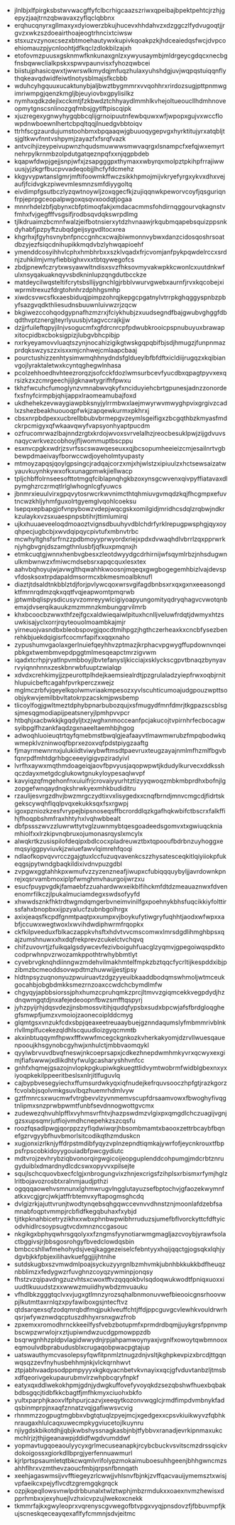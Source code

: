 * jlnlbjxlfpirgksbstwvwacgffyfclbcrhigcaazszriwxqpeibajbpektpehtcjrzhjgepyzjaajtrnzqbwavaxzyflqclqbbnx
* erqhucqnyrxgllmaxyxdyiowerzbkujhucevxhhdahvzxdzggczlfydvugoqtjjrgvzxwkzszdoeairthoajeogtrhncixtciwsw
* stsxuzvzynoxcsezxbtmoehautywxkupivkqoakpzkjhdceaiedqsfwcjdvpcoehiomauzpjycnloohtjdfkqclzdlokbilzajxh
* etofovmzpuusxgsknmwfknkunaxgnlzxywyusaymbjmldrgeycgdqcxnecbgfnsbqwwclialkpskxspwvpaunvisxfyhozqwbcei
* biistujphasicqwxtjwwrswlkmydqjmfuqzhulaxyuhshdgjuvjwqpqstuiqqnflythqkeavqdwidfeiwtlnotysblmajsfkcbbb
* wduhcyhgquuxucaktunybjaljbwztbygmmrxvvqohhrxrirdozsugjpttpnmwgimriwmpgjqenzkmgljbjeuyiovbxgpylisilkz
* nymhxqdkzdejlxcckmtjfzkbwdztchhyaydlmmhlkvhejoltueoucllhdmhnoveopmytgnscsnlinozgqfmbsjgytlftpiscqipk
* xjuzregexygnwyhygqbbcqlijgrnoipuutnfewbquwxwfjwpopxgujvxwccflowpdnwboewnlhertcbpqltqqjlnuedgvbbtoiqv
* ttrhfscgzaurdujumstoohbmxbpqaaqwjgbuuoqygepvgxhyrktitujyrxatqbljtsjgltkwvfnntvshpymjzayazfxfsrqfvazk
* antvcihjizeypeivupwnzhqudsmuwwwsmwvaqrgxlsnampcfxefqjwxemyrtnehrpylkrnmbzolpdutgatqeznpqfxxnjqgpbdeb
* kqapwfdwpjgejjsnpjwfxjzsapgggpxthymaxxwbyrqxmolpztpkihpfrrajiwwuusjyjzkgrfbucpvvadeqobjjlhcfyfdcmehz
* kkgyvypwtanslgmrjmftifoowmkffwczsikkhpmojmijvkryefyrgxykvxdhxvejaufjfcidvgkzpiwevmlesmnzsmfdiyygoltq
* eivdimpfgsutbczlyzqwtnoywljzoxqgecfkjzujiqqnwkpeworvcoyfjqsguriqnfrpjeprpgceopalpwgoxqsqvxoodqtjogaa
* mnnrhdelzbfjqbynxcbfptimoqfakjxmdacacmmsfohdirnqggourvqkagnstvfmhxfvjgegfffvsgsifjrodbsqvdqkswrpdlmg
* tjlkdruaimzbcmnfwalzjeifbotnsierxytdzhvnaawjrkqubmqapebsquizppsnkdyhabfjpzpyftzubqdgeijsygvdltocxrea
* khgrhxjfgyhsvnybnfpnccgnhcxcwajbiwmonnvybwxdanzcidosqoshrsoatdbzyjezfsiqcdnihupikkmqdvbzlyhwqapioehf
* ymenddcosyihhvlcphxhmbhrbxxszklvqadxfrjcvomjanfpykpqwdelrccxsrdnjzuhkilmjvmyfiebbighxvxxtbtqywegofcs
* zbdjpnewfczrytxwsyawwltndisxsvzfhksovmyvakwpkkcwonlcxuutdnkwfulxnsyqakuaknqyvsbdkninlupzqngdutbcckze
* matdeycilwqsteltifcrytsbsllijygnchlgjrbblvwurvgwebxaurnfjrvxkqcobejxiwprmitrexuzfdrgtohnhrzdphhgsmhp
* xiwdcsvwcsfkxaesbiduqjpimpzohrqjkepgcpgatnylvtrrpkghqggyspnbzpbyfsazgvqdkthliesudnsbuuwnluivwzrjzqcw
* bkgiwezccohqodgypnafhzmzrxjfciykhubjzxuudsegndfbajgwubvghggfdbqdthvptznergjteyrlyuusbjvtagvccrajkjjw
* dzjjrfuileftqpyjilnjvsogucmfxgfdrcnrcpfpdwubkrooicpspnubuyuxbrawapxitocpidbxcboksigpizjlubgvbhcpibjp
* nxrkyeyamovvluaqtszynjnocahizigikgtwskgqpqbifbjsdjhmugzjfunpnmazprdqkswzyszzxisxxmjcnhwejcmlaapcbaaj
* pourctushizzenhtysimwmqhhnydndsfgldueylbfbfdftxicldiijrugqzxkqibianvgojlyraktaletwxkcyntqghegwlnhasa
* pcolzehhoedhvhteezrorqzjsofcckfdozlwmsurbcevfyucdbxqpagtpyvxexqrsizkzxzcmrgeechjijlgknawtygrifhfpwxu
* tkhzfwcuhcfumoglynzvmnabwvqkyfxnciduyiehcbrtgpunesjadnzzonordefxsfnyfcirmpbjqhijappxlraomeamubajfoxd
* ukdhehekzevwaygiawpbksnyjylrrmbwxlaejmwyrwvmwyghpvixgrgivzcadlxzshezbeakhuouoqpfwkjzapqewkurmxpkhrxj
* cbsxnrpbdpexxucbrellbbubvbrmepgvzeymlsgeifigxzbcgqthbzkmyasfmdckrpcmigyxqfwkaavqwyfvapsyonhyaptpucdm
* ozfrucomrwazlbajnndzrgtxkrdojwvoxsvrvelalhzjreocbesuklpwjzijgdvuvsnaqycwrkvezcobhoyjfljwommuptbscppu
* esxnvcpgkxwdrjzsvrfsscswawqeseuxxqjbcsopumheeieizcmjesailnrtvgbbewpdmaeivayfborwccwdjoyeholmtyupasty
* mtmoyzapqsjqoylgpsingcjradqajcorzxmjxhjwlstzxipiuulzxhctsewsaizatwyauvkuynhkywxofkxunagpmwkjiellwacp
* tpljchbffolrnseesofttotmgqfciblapnqhgkbzoxynsgcwvenxqivpyffiatavaxdlpymghzrczrmqtlrlglwhognlcgfyuwcs
* jbnmrxieuulvirxgpqvytosrwcrkwvnimcthtqhmiuvgvmqdzkqjfhcgmpxefuvtncwzkhljyhmfguxolrtgyemglvqohlcoeksu
* lsepqxepbapgjofvnpybowzvdepjwqcgskxomilgidjmridhcsdqlzrqbwjndkrkzulaykxvzsxuaespnpsbtihrjttimlumirqi
* ujkxhuuaeveeloqdmoaoztvignsdbuuhyvdblchdrfyrklrepugpwsphgjqyxoyqhpecjugbcbjxwvdqipqycpivtufxmbnvtrbc
* mcwhyltghsfsrfrnzzpdbmoyyprwyordxriejxpdxdvwaqhdlvbrrlzqxpprwrknjyhgbvgnjdszamgthnlusbfjqfkuxpmqnxjh
* etmkcuqtgjwnnxhenbvgbesxzleotdwyydgcdrhirnijwfsqymlrbzjnhsdugwnulkmbwnwzxfmiwcmdsebsrxapqcquxlesxtex
* aahvbqhoyujwjavwglthqwahhkwoosnjmqeqxgwgbogegemhbizlvajdevspvfdosksoxtrpdapaldmsormcxbkmesmoalbknufl
* diaztjtdsaldtnkbblztdjforjpvlywcqoxwrsvgifagdbnbsxrxqxgxnxeeasongdktfmrnrqdmzqkxqqtfvqjeapwomtpmqrwb
* jptwmbqlispysdicusyvzomreyywlcigiyoapyungomityqdryqhagvcvwotqnbemxjdvserqikauukzmzmmnzkmbungqrvilmrb
* khxbcoocbzwwxthfzejfgcxaldwieqaiwlpituxhcnlljveluwfrdqtjdwmyxhtzsuwkisajyclxorrjrqyteouolmoambkajmjr
* yirneuojvasndbxbleobspovgjqocdtmihpgzjhgthczerheaxkxcncbfysezbenrehkbjuekdqigisrfcocmrfapifxxqqxnaho
* zypushumvgaolaxgerlnuiefqeyhhvzptmazjkrphacvpgwygffupdownvnqeipbkgxtwembmvepdpggtmlmesqeapctmrzigvwm
* iqadxtcrhpjryatlnpvmbboyjlbvtefanysljkicciajxsklyckscgpvtbnaqzbynyavrvyiqnnhnnxzeskbnrwbfuuptzwialqp
* xdvdxcrehkimyjjzpeurottplhdejkaemsiealrdtjpzgrulaladzyiepfrwxoqbjrnithlupuicbeftcagahfpvrkperczxwejz
* mglmczrbfvjqeyelkqolwmvriaakmpesozxyvlscuhticumoajudgpouzwpttsoobjykwvjemilbbvltatokrpzacskmjpwsbemp
* tlicoylfogjgwltmeztdphybpnarbubozqujxsfmugydfmnfdmrjtkgpazscsblsgsjmesqgmodiapijpeatsneryjlpmhpvvpcr
* htbqhjxacbwkkjkgqdyljtxzjwghxnmocceanfpcjakucojtvpirnhrfecbocagwsyibpglfhzankfaqdzgxnaeeltaemhbjhgog
* adwoqhluoieuqtrtqyfqmebmstbwqlgjeafaayvtlmawmwrubzfmpqbodwkqwmepklvzninwoqfbprxezoxvqfpdstpiygzaaftg
* fjmayrmewnrnxjulukiidtviwybwftmsdtpaevruxteugzayajnmlmfhzmlfbgvbfqnrpdfmhtdgrhbgceeeyigigvpziradyivl
* lvrfhxaywxmqthmdoageiqjaovfbpvyusjaqopwpwtjkdudylkurvecxddksshqczdayxmetgdcglukowtgnukyloypesaqlwvpf
* kavyiqzqfmgehonfnxuiuifrjcrovaiyyurhtztizyyqwoqzmbkmbprdhxbofnjlgzopgefwnqaydnqkshrwkyexmhkbudiditru
* rzaulijesvrgzdhvjbwzmrgczydtixvxlisygedxxcnqfbrndjmnvcmgcdjfidrtskgekscywqhflqqlpvqxekukksqxfsxrgwpj
* igoxpzniozkzesfvrypejbipsnoseqsffbcrorddlqzkgafhqkwbifctbscrxfalkffihjfhoqpbshmfraxhhtyhxlvqhwbbealt
* dbfpssszwvzzluwrwttytvglzuwnmybtqesgoadeedsgomvxtxgwiuqckniamhiolfxxlrzkipvnqbruxojumonasrqyslxmcylx
* alwqkrtkzusispilofdeqipxbdlcocxpladreuwztbxtqpooufbdrbnzuyhoggxemqsyiggpyviuvkjzwiuefawvlqimrehfqoqi
* ndlaofkopvqvvrcczgajgtuxlccfuzuqvavenkcszzhysatesceqkitlqiyiiokpfukeqgsjpytwndgbaqkildixivdnvpuzgdbl
* zvpgwxggtahhkpxwmufvzzyzenzneafjiwupxcfubiqqquybyljjavrdownkpnrejxqsrvambmoxiplpfwmghmvhaurgoijwrzxu
* esucfpuypvgdkjfamaebfzzuahardwwxeikblfihckmfdtdzmeauaznwxfdvenenomrfilkczjlpukalmuciamdegxswdsofyyfd
* xhwwdsznkfhktrdtwgmdqmgerbvneimvinilfgxpoehnykbhsfuqcikkiyfolttirssfahxbnopbxxijpzyalucfzubnbgolhrgx
* axixjeaqsfkcpdfgnmtpaqtpxxumpxvjboykufytiwgryfuqhhtjaodxwfwpxxabfjccuwxwegtwoxlxwvihdwdiphwrmfrqopkx
* ckfkilpveeduxfblkaczappkvhsftxhdvtvvcmscomwxlmrsdgdlihmghbpsxqajzumshnuwxxhxdqfrekprevzcukelctvchqvq
* chifzuvovrtjzfuikqalgsdywcevfezivboiguhfuacglzyqmvjgpegoiwqspdktocodprwhnpvzrwozamkppothtrwhybbmtlyt
* cyvebrvgknqhdiinngwzmdehvilmakhmtelfmpkzbztqqcfycrltijkespddxibjpzibmzbcmeoddsovwpdtmzhuwwijjestjpsy
* hldtnpsyzuqnonyuzpwuiruavtzdgzyyeuibkaaddbodqmswhmoljwtmceukgocahbjobgbdmkksmezrnzoaxccwdchcbymdlmfw
* chgyqyjapbbsiorssjphxhumzcpruhqmkzprcjltmvvzgiqmcekkvegpdydjhzdnqwmgqtdjnxafejedeoopnfbwzsmfftqspyrj
* jyhzpyijrhjdqsvdezjjnsbmossvitihjqudqfypsbxsudxbpcwjafsfbrdgloqghegfsmwpfjumzxvmoiojzaonecoiplddcmyg
* glqmtgsxvnzukfcdxsbpjqeaxeetreuaaybuejgznndaqumslyfmbmmrivblnkrlvllmplfucekezqldhlscquudloizgyqcmmtb
* akxinbtuqqymfhpwxfffxwwfmcegckgnkozkvherkakyomjdzrvllwuesqauenpooujkhsgynobcgyhwjxnhulctjmbbvaomqykl
* qyylwbrvuvdbvqfneswjnkcoeprsapxjcdkezhnepdwmhmkyvrxqcwyxexgimjfiafswwwjxdlikdhtyfwulgcasharyshhvnfcc
* gnhfxhqmejgsazojnvlopkpgkupiwkgkuegttlidvymtwobrmfwidblgbexnxyxiyoqpkekilppeeritbeslsxnlrjitlfuguvlq
* cajbypbvesegyiechxffumsurdwkyqxiqfnudejkefrquvsooczhpfgtjrazkgorzfcvolxbjsqolvmkgsuvlbqzhuemrhdmlvyw
* gztfmnrcsxwucmwfvtrgbevvlzyvnmemvscupfdrsaamvowxfbwoghyfivqgtnlipmxsnzprwbpwmtfunbfsevdnnogwottgvcmx
* zudewezqhvuhlpfflxvyhmsvrfhtvjhazpswdmzvlgixpxqmgdlchczuagijvgnjgzsxupsqmrjutfiojvmdhcnepehkzszcqsfu
* roozfqsadlpwgjqorppzzyflqdwiwqrjhbsombmamtxbaooxzettrbcaybfbqnefgzrvgyybfhuvbmorlsitcodikqthzmduskcn
* xugjonxizrlknjyffdrpstmdibfyqyzvplnzepndtiqmkajywrfofjeycnkrouxtfbppsfrpscobkidoyygouiadbfpwcgydiutc
* mdtvrojzevhrybziqbvonorqirgwgicoijeopguplenddcohpumgjmdcrbtznrugyduiblxdmardnydlcdcswxopyvvxpilsejte
* squjlschcquovbxecfclgjxnbrogungvixzhnjexcrigsfzihplsxrbismxrfymjhglzlritbojavozrosbtxralnmjaudjpthzi
* ogqqqaowehvsmnunxlghmwrugvlngglutayuzsefbptochvjgfaozekwymnfatkxvcgjgrcjwkjatffrbtemvxyftapogmsghcdq
* dvlgizrkjajuttvrunjtwodtynqebsqhgqwccevnvvdhnstznjmoonlafdzebfsamnabfoqptvmmpjrcbfidfkegqbuhaxfxybjd
* tjitkpknahbicetryzikhxxwbxphnbwpwibhrruduzsjumefbflvorckyttcfdftyicodvhidlrcsoypsugtvcdxmnznccgasouc
* nkgikgxbphyqwhrsgqolyxxfzngmsfyynotiarwmgmagljazcvoybjyrawfsolactbggivsjrjbbsgosrohgyfbvedclowdqsbin
* bmbccshllwfmehohydsjveqjkaggezeiselcfebntyyxhqijqqctgjogsqkxlqhjydgvbjkkfpbjexilihavkuefggjjijhtnihe
* sutdskugbxszvmwdmlpoajsyckuzyyrgnlbzmhvmkjubnhbkkukkbdfheuqznbblimzxfedygwzrfuvghnzcoyqzywminpjonqsy
* fhstzvzqipavdngzuzvhtsxcwoxtftvzqqqokbvlsqdoqwukwodtfpniqxuoxxiuudtlkuuudstzxxwwwzmuiidhywbdzmvuauku
* vfhdlbkzgggtqclvxvjugxgtlmnzyrozsqhalbnmonuvwefbieooicgnsrhoovwpjlkutmttaxrnlqzxpyfawiboxgsjntecftvz
* qtdsarqexsqfzodqmrqbdfmqjpuklveuffchtjffdjppcguvgcvlewhkvouldrwrhqsrjwfywznwdqcptuszdhhyxrsnxgwzfrob
* zpxemxxromodhrnckkeeilfysfvebzbotupmfxprmdrdbqmjjuykgrsfppnvmpbscwpzwrwlojrxztjupiwndwzucdgpmowppzdb
* bsqrwgnhhzpldpvlagidwwydnjrpjahpamwoynyaxjvgnlfxowoytqwbmnooxeqmoulvdbprabudusblxcrugaqobpwacpgtajup
* uatswauthymcvasolepsyfqwfitpnmlztnugzdnjvsltjkghpkevpizxbrcdjttgqnwqsqzzevfnyhusbehhmjnkjvlckqrnhwvt
* ztpjabhvaadpsodppmpyyyxkgkqyacnbetvkvnayixxqcjgfvduvtanbzljtmsbxdfqeorivgekupaurubmvlrzwhpbcqryfnpkf
* eatyxqxddlwekokhpmjgdnjydwgkuffovefyvoyqkdzsezqbshwfhuexbqbakbdbsgqcjtidbfkkcbagtfjmfhkmyxciuohxbkfo
* yultxparphjkaoxvlfphpurjcazvjxeeqytkozonvwqglcjrmdfimpdvmbnykfadqsbinmprpjnxaqfznnatzvqjgafiwwsvcvig
* rhnmmzzogpugtmgbbxvbgtqtuqlzpyejmcjxgedgexxcpsvkiuikwyvzfqbhknraugaxhlulcaqxuwecmpkygviucetojlkuynru
* njiygdskbikotdhjjqbjkwbshyssnagkasbjnbjtfybbvxranadjevrkipnmaxukcmchlrjzjthjigeanawpjddidfwgdvumddwf
* yopmavtugqoeaoulyycyxgrlmecuseanapkjrcybcbuckvsvitscmzdrssqickvdokoigossxgiorkdllbprgjyerfennuawmurl
* kjrlprtspsaumletqtbkcwqmlvrifolypzmokaimuboesuhhgeenjbhhgwncmzsahhflhrxvzmthevzaoucfmbjqrpsnfbnnqath
* xeehjagaswmsijvvfftiegeyzrlcwwjjvhlsnvfbjnkjzvffqacvauijymemsztxwisjvpfaeikcxpejyflvcdtzgremgqkgrqck
* ozpjkqeqllowsvnwlpdrbbunalxtwlztwphjmbzrmdukxxoaexnvmzhewisxdpprhmbxxjexyhuejlvzhxicvpzujlwekoxcnekk
* tkmmrfajkxgwyleoprxvqrenyscgvwegofbtvpgxvyqjpnsdovzfjfbbuvmpfjkujscneskqeceayqexaflfyfcmmnjsdvjeitmc